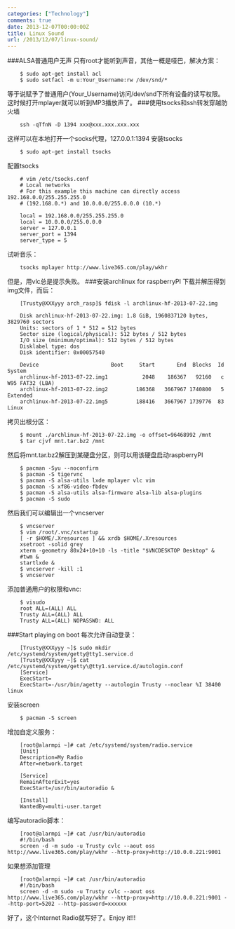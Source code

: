 ```yaml
---
categories: ["Technology"]
comments: true
date: 2013-12-07T00:00:00Z
title: Linux Sound
url: /2013/12/07/linux-sound/
---
```


###ALSA普通用户无声
只有root才能听到声音，其他一概是哑巴，解决方案：

```
	$ sudo apt-get install acl
	$ sudo setfacl -m u:Your_Username:rw /dev/snd/*

```
等于说赋予了普通用户(Your_Username)访问/dev/snd下所有设备的读写权限。这时候打开mplayer就可以听到MP3播放声了。
###使用tsocks和ssh转发穿越防火墙

```
	ssh -qTfnN -D 1394 xxx@xxx.xxx.xxx.xxx

```
这样可以在本地打开一个socks代理，127.0.0.1:1394
安装tsocks

```
	$ sudo apt-get install tsocks

```
配置tsocks

```
	# vim /etc/tsocks.conf
	# Local networks
	# For this example this machine can directly access 192.168.0.0/255.255.255.0 
	# (192.168.0.*) and 10.0.0.0/255.0.0.0 (10.*)
	
	local = 192.168.0.0/255.255.255.0
	local = 10.0.0.0/255.0.0.0
	server = 127.0.0.1
	server_port = 1394
	server_type = 5

```
试听音乐：

```
	tsocks mplayer http://www.live365.com/play/wkhr

```
但是，用vlc总是提示失败。
###安装archlinux for raspberryPI
下载并解压得到img文件，而后：

```
	[Trusty@XXXyyy arch_rasp]$ fdisk -l archlinux-hf-2013-07-22.img
	
	Disk archlinux-hf-2013-07-22.img: 1.8 GiB, 1960837120 bytes, 3829760 sectors
	Units: sectors of 1 * 512 = 512 bytes
	Sector size (logical/physical): 512 bytes / 512 bytes
	I/O size (minimum/optimal): 512 bytes / 512 bytes
	Disklabel type: dos
	Disk identifier: 0x00057540
	
	Device                       Boot     Start       End  Blocks  Id System
	archlinux-hf-2013-07-22.img1           2048    186367   92160   c W95 FAT32 (LBA)
	archlinux-hf-2013-07-22.img2         186368   3667967 1740800   5 Extended
	archlinux-hf-2013-07-22.img5         188416   3667967 1739776  83 Linux

```
拷贝出根分区：

```
	$ mount ./archlinux-hf-2013-07-22.img -o offset=96468992 /mnt
	$ tar cjvf mnt.tar.bz2 /mnt

```
然后将mnt.tar.bz2解压到某硬盘分区，则可以用该硬盘启动raspberryPI

```
	$ pacman -Syu --noconfirm
	$ pacman -S tigervnc
	$ pacman -S alsa-utils lxde mplayer vlc vim 
   	$ pacman -S xf86-video-fbdev
   	$ pacman -S alsa-utils alsa-firmware alsa-lib alsa-plugins
	$ pacman -S sudo

```
然后我们可以编辑出一个vncserver

```
	$ vncserver
	$ vim /root/.vnc/xstartup
	[ -r $HOME/.Xresources ] && xrdb $HOME/.Xresources
	xsetroot -solid grey
	xterm -geometry 80x24+10+10 -ls -title "$VNCDESKTOP Desktop" &
	#twm &
	startlxde &
	$ vncserver -kill :1
	$ vncserver

```
添加普通用户的权限和vnc:

```
	$ visudo
	root ALL=(ALL) ALL
	Trusty ALL=(ALL) ALL
	Trusty ALL=(ALL) NOPASSWD: ALL

```
###Start playing on boot
每次允许自动登录：

```
	[Trusty@XXXyyy ~]$ sudo mkdir /etc/systemd/system/getty@tty1.service.d
	[Trusty@XXXyyy ~]$ cat /etc/systemd/system/getty\@tty1.service.d/autologin.conf 
	[Service]
	ExecStart=
	ExecStart=-/usr/bin/agetty --autologin Trusty --noclear %I 38400 linux

```
安装screen

```
	$ pacman -S screen

```
增加自定义服务：

```
	[root@alarmpi ~]# cat /etc/systemd/system/radio.service
	[Unit]
	Description=My Radio
	After=network.target
	
	[Service]
	RemainAfterExit=yes
	ExecStart=/usr/bin/autoradio &
	
	[Install]
	WantedBy=multi-user.target 

```
编写autoradio脚本：

```
	[root@alarmpi ~]# cat /usr/bin/autoradio 
	#!/bin/bash
	screen -d -m sudo -u Trusty cvlc --aout oss http://www.live365.com/play/wkhr --http-proxy=http://10.0.0.221:9001

```
如果想添加管理

```
	[root@alarmpi ~]# cat /usr/bin/autoradio 
	#!/bin/bash
	screen -d -m sudo -u Trusty cvlc --aout oss http://www.live365.com/play/wkhr --http-proxy=http://10.0.0.221:9001 --http-port=5202 --http-password=xxxxxx

```
	

好了，这个Internet Radio就写好了。Enjoy it!!!
	

